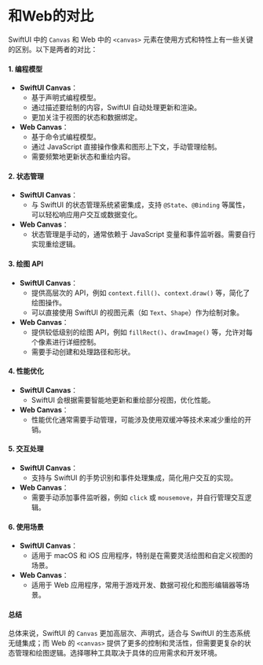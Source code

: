 # 和Web的对比

SwiftUI 中的 `Canvas` 和 Web 中的 `<canvas>` 元素在使用方式和特性上有一些关键的区别。以下是两者的对比：

#### 1. **编程模型**

* **SwiftUI Canvas**：
  * 基于声明式编程模型。
  * 通过描述要绘制的内容，SwiftUI 自动处理更新和渲染。
  * 更加关注于视图的状态和数据绑定。
* **Web Canvas**：
  * 基于命令式编程模型。
  * 通过 JavaScript 直接操作像素和图形上下文，手动管理绘制。
  * 需要频繁地更新状态和重绘内容。

#### 2. **状态管理**

* **SwiftUI Canvas**：
  * 与 SwiftUI 的状态管理系统紧密集成，支持 `@State`、`@Binding` 等属性，可以轻松响应用户交互或数据变化。
* **Web Canvas**：
  * 状态管理是手动的，通常依赖于 JavaScript 变量和事件监听器。需要自行实现重绘逻辑。

#### 3. **绘图 API**

* **SwiftUI Canvas**：
  * 提供高层次的 API，例如 `context.fill()`、`context.draw()` 等，简化了绘图操作。
  * 可以直接使用 SwiftUI 的视图元素（如 `Text`、`Shape`）作为绘制对象。
* **Web Canvas**：
  * 提供较低级别的绘图 API，例如 `fillRect()`、`drawImage()` 等，允许对每个像素进行详细控制。
  * 需要手动创建和处理路径和形状。

#### 4. **性能优化**

* **SwiftUI Canvas**：
  * SwiftUI 会根据需要智能地更新和重绘部分视图，优化性能。
* **Web Canvas**：
  * 性能优化通常需要手动管理，可能涉及使用双缓冲等技术来减少重绘的开销。

#### 5. **交互处理**

* **SwiftUI Canvas**：
  * 支持与 SwiftUI 的手势识别和事件处理集成，简化用户交互的实现。
* **Web Canvas**：
  * 需要手动添加事件监听器，例如 `click` 或 `mousemove`，并自行管理交互逻辑。

#### 6. **使用场景**

* **SwiftUI Canvas**：
  * 适用于 macOS 和 iOS 应用程序，特别是在需要灵活绘图和自定义视图的场景。
* **Web Canvas**：
  * 适用于 Web 应用程序，常用于游戏开发、数据可视化和图形编辑器等场景。

#### 总结

总体来说，SwiftUI 的 `Canvas` 更加高层次、声明式，适合与 SwiftUI 的生态系统无缝集成；而 Web 的 `<canvas>` 提供了更多的控制和灵活性，但需要更复杂的状态管理和绘图逻辑。选择哪种工具取决于具体的应用需求和开发环境。
